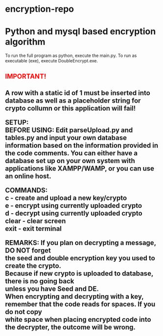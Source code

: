 # encryption-repo
<h1>Python and mysql based encryption algorithm</h1> 

To run the full program as python, execute the main.py.
To run as executable (exe), execute DoubleEncrypt.exe.

<h2 style="color:red;">IMPORTANT!<h2><p> A row with a static id of 1 must be inserted into database as well as a placeholder
string for crypto collumn or this application will fail!<m/p>

<b>SETUP:</b><br/>
BEFORE USING:
Edit parseUpload.py and tables.py and input your own database information based on the information provided in the code
comments. You can either have a database set up on your own system with applications like XAMPP/WAMP, or you can use an
online host. 
<br/>

<b>COMMANDS:</b><br/>
c - create and upload a new key/crypto<br/>
e - encrypt using currently uploaded crypto<br/>
d - decrypt using currently uploaded crypto<br/>
clear - clear screen<br/>
exit - exit terminal<br/>

<b>REMARKS:</b>
If you plan on decrypting a message, DO NOT forget<br/>
the seed and double encryption key you used to create the crypto.<br/>
Because if new crypto is uploaded to database, there is no going back <br/>unless you have Seed and DE. <br/>
When encrypting and decrypting with a key, remember that the code reads for spaces. If you do not copy <br/>
white space when placing encrypted code into the decrypter, the outcome will be wrong.
